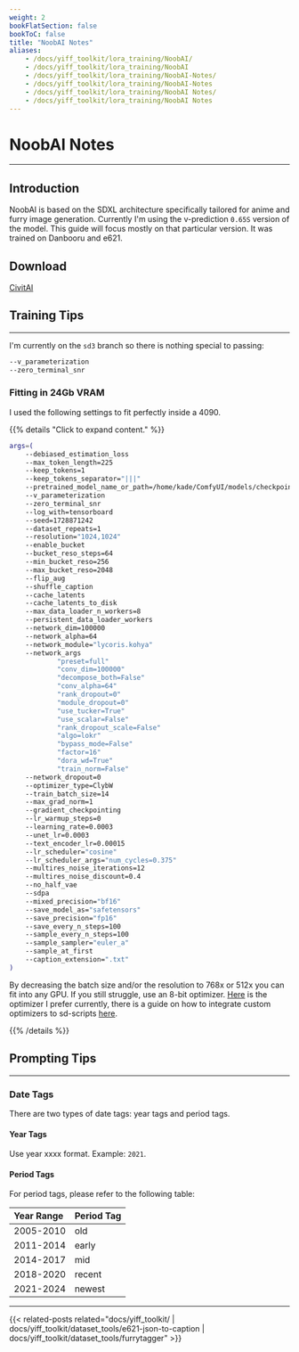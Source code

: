 ```yaml
---
weight: 2
bookFlatSection: false
bookToC: false
title: "NoobAI Notes"
aliases:
    - /docs/yiff_toolkit/lora_training/NoobAI/
    - /docs/yiff_toolkit/lora_training/NoobAI
    - /docs/yiff_toolkit/lora_training/NoobAI-Notes/
    - /docs/yiff_toolkit/lora_training/NoobAI-Notes
    - /docs/yiff_toolkit/lora_training/NoobAI Notes/
    - /docs/yiff_toolkit/lora_training/NoobAI Notes
---
```


<!--markdownlint-disable MD025 -->

# NoobAI Notes

---

## Introduction

NoobAI is based on the SDXL architecture specifically tailored for anime and furry image generation. Currently I'm using the v-prediction `0.65S` version of the model. This guide will focus mostly on that particular version. It was trained on Danbooru and e621.

## Download

[CivitAI](https://civitai.com/models/833294?modelVersionId=1093948)

## Training Tips

---

I'm currently on the `sd3` branch so there is nothing special to passing:

```bash
--v_parameterization
--zero_terminal_snr
```

### Fitting in 24Gb VRAM

I used the following settings to fit perfectly inside a 4090.

{{% details "Click to expand content."  %}}

```bash
args=(
    --debiased_estimation_loss
    --max_token_length=225
    --keep_tokens=1
    --keep_tokens_separator="|||"
    --pretrained_model_name_or_path=/home/kade/ComfyUI/models/checkpoints/noobaiXLVpredv06.safetensors
    --v_parameterization
    --zero_terminal_snr
    --log_with=tensorboard
    --seed=1728871242
    --dataset_repeats=1
    --resolution="1024,1024"
    --enable_bucket
    --bucket_reso_steps=64
    --min_bucket_reso=256
    --max_bucket_reso=2048
    --flip_aug
    --shuffle_caption
    --cache_latents
    --cache_latents_to_disk
    --max_data_loader_n_workers=8
    --persistent_data_loader_workers
    --network_dim=100000
    --network_alpha=64
    --network_module="lycoris.kohya"
    --network_args
            "preset=full"
            "conv_dim=100000"
            "decompose_both=False"
            "conv_alpha=64"
            "rank_dropout=0"
            "module_dropout=0"
            "use_tucker=True"
            "use_scalar=False"
            "rank_dropout_scale=False"
            "algo=lokr"
            "bypass_mode=False"
            "factor=16"
            "dora_wd=True"
            "train_norm=False"
    --network_dropout=0
    --optimizer_type=ClybW
    --train_batch_size=14
    --max_grad_norm=1
    --gradient_checkpointing
    --lr_warmup_steps=0
    --learning_rate=0.0003
    --unet_lr=0.0003
    --text_encoder_lr=0.00015
    --lr_scheduler="cosine"
    --lr_scheduler_args="num_cycles=0.375"
    --multires_noise_iterations=12
    --multires_noise_discount=0.4
    --no_half_vae
    --sdpa
    --mixed_precision="bf16"
    --save_model_as="safetensors"
    --save_precision="fp16"
    --save_every_n_steps=100
    --sample_every_n_steps=100
    --sample_sampler="euler_a"
    --sample_at_first
    --caption_extension=".txt"
)
```

By decreasing the batch size and/or the resolution to 768x or 512x you can fit into any GPU. If you still struggle, use an 8-bit optimizer. [Here](https://github.com/ka-de/sd-scripts/blob/dev/library/optimizers/clybius.py) is the optimizer I prefer currently, there is a guide on how to integrate custom optimizers to sd-scripts [here](/docs/yiff_toolkit/lora_training/Add-Custom-Optimizers/).

{{% /details %}}

<!--

### Nitpicks

{{% details "Click to expand content." %}}

This warning should just be an info message:

```diff
diff --git a/library/sd3_train_utils.py b/library/sd3_train_utils.py
index 38f3c25..c9951a1 100644
--- a/library/sd3_train_utils.py
+++ b/library/sd3_train_utils.py
@@ -290,7 +290,7 @@ def add_sd3_training_arguments(parser: argparse.ArgumentParser):
 def verify_sdxl_training_args(args: argparse.Namespace, supportTextEncoderCaching: bool = True):
     assert not args.v2, "v2 cannot be enabled in SDXL training / SDXL学習ではv2を有効にすることはできません"
     if args.v_parameterization:
-        logger.warning("v_parameterization will be unexpected / SDXL学習ではv_parameterizationは想定外の動作になります")
+        logger.info("v_parameterization is enabled / v_parameterizationが有効になりました")

     if args.clip_skip is not None:
         logger.warning("clip_skip will be unexpected / SDXL学習ではclip_skipは動作しません")
diff --git a/library/sdxl_train_util.py b/library/sdxl_train_util.py
index dc3887c..dc883aa 100644
--- a/library/sdxl_train_util.py
+++ b/library/sdxl_train_util.py
@@ -345,7 +345,7 @@ def add_sdxl_training_arguments(parser: argparse.ArgumentParser, support_text_en
 def verify_sdxl_training_args(args: argparse.Namespace, supportTextEncoderCaching: bool = True):
     assert not args.v2, "v2 cannot be enabled in SDXL training / SDXL学習ではv2を有効にすることはできません"
     if args.v_parameterization:
-        logger.warning("v_parameterization will be unexpected / SDXL学習ではv_parameterizationは想定外の動作になります")
+        logger.info("v_parameterization is enabled / v_parameterizationが有効になりました")

     if args.clip_skip is not None:
         logger.warning("clip_skip will be unexpected / SDXL学習ではclip_skipは動作しません")
```

Instead of the link to the research paper we all have read at this point you can also just print this info:

```diff
diff --git a/library/custom_train_functions.py b/library/custom_train_functions.py
index faf4430..818056c 100644
--- a/library/custom_train_functions.py
+++ b/library/custom_train_functions.py
@@ -27,7 +27,7 @@ def prepare_scheduler_for_custom_training(noise_scheduler, device):

 def fix_noise_scheduler_betas_for_zero_terminal_snr(noise_scheduler):
     # fix beta: zero terminal SNR
-    logger.info(f"fix noise scheduler betas: https://arxiv.org/abs/2305.08891")
+    logger.info(f"zero terminal SNR enabled. / ゼロ終端SNR有効化")

     def enforce_zero_terminal_snr(betas):
```

Lastly, I have no idea why there is a new line here:

```diff
diff --git a/library/train_util.py b/library/train_util.py
index 1aca021..4afcfc3 100644
--- a/library/train_util.py
+++ b/library/train_util.py
@@ -6078,7 +6078,6 @@ def sample_images_common(
             if steps % args.sample_every_n_steps != 0 or epoch is not None:  # steps is not divisible or end of epoch
                 return

-    logger.info("")
     logger.info(f"generating sample images at step / サンプル画像生成 ステップ: {steps}")
     if not os.path.isfile(args.sample_prompts):
         logger.error(f"No prompt file / プロンプトファイルがありません: {args.sample_prompts}")
```

{{% /details %}}
-->

## Prompting Tips

---

### Date Tags

There are two types of date tags: year tags and period tags.

#### Year Tags

Use year xxxx format. Example: `2021`.

#### Period Tags

For period tags, please refer to the following table:

| **Year Range** | **Period Tag** |
|:------------|:-------------|
| 2005-2010  | old         |
| 2011-2014  | early       |
| 2014-2017  | mid         |
| 2018-2020  | recent      |
| 2021-2024  | newest      |

---

{{< related-posts related="docs/yiff_toolkit/ | docs/yiff_toolkit/dataset_tools/e621-json-to-caption | docs/yiff_toolkit/dataset_tools/furrytagger" >}}
